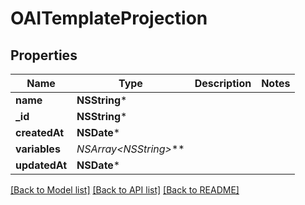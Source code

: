 # OAITemplateProjection

## Properties
Name | Type | Description | Notes
------------ | ------------- | ------------- | -------------
**name** | **NSString*** |  | 
**_id** | **NSString*** |  | 
**createdAt** | **NSDate*** |  | 
**variables** | **NSArray&lt;NSString*&gt;*** |  | 
**updatedAt** | **NSDate*** |  | 

[[Back to Model list]](../README#documentation-for-models) [[Back to API list]](../README#documentation-for-api-endpoints) [[Back to README]](../README)


